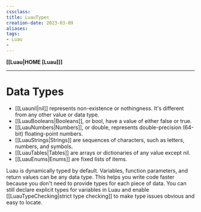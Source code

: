 ```yaml
---
cssclass:
title: LuauTypes
creation-date: 2023-03-09
aliases:
tags:
- Luau
- 
---
```

**[[Luau|HOME [Luau]]]**

---
# Data Types
- [[Luaunil|nil]] represents non-existence or nothingness. It's different from any other value or data type.
- [[LuauBooleans|Booleans]], or bool, have a value of either false or true.
- [[LuauNumbers|Numbers]], or double, represents double-precision (64-bit) floating-point numbers.
- [[LuauStrings|Strings]] are sequences of characters, such as letters, numbers, and symbols.
- [[LuauTables|Tables]] are arrays or dictionaries of any value except nil.
- [[LuauEnums|Enums]] are fixed lists of items.

Luau is dynamically typed by default. Variables, function parameters, and return values can be any data type. This helps you write code faster because you don't need to provide types for each piece of data. You can still declare explicit types for variables in Luau and enable [[LuauTypeChecking|strict type checking]] to make type issues obvious and easy to locate.